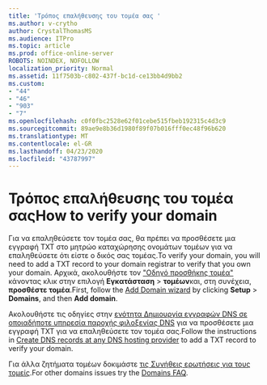 ```yaml
---
title: 'Τρόπος επαλήθευσης του τομέα σας '
ms.author: v-crytho
author: CrystalThomasMS
ms.audience: ITPro
ms.topic: article
ms.prod: office-online-server
ROBOTS: NOINDEX, NOFOLLOW
localization_priority: Normal
ms.assetid: 11f7503b-c802-437f-bc1d-ce13bb4d9bb2
ms.custom:
- "44"
- "46"
- "903"
- "7"
ms.openlocfilehash: c0f0fbc2528e62f01cebe515fbeb192315c4d3c9
ms.sourcegitcommit: 89ae9e8b36d1980f89f07b016fff0ec48f96b620
ms.translationtype: MT
ms.contentlocale: el-GR
ms.lasthandoff: 04/23/2020
ms.locfileid: "43787997"
---
```

# <a name="how-to-verify-your-domain"></a><span data-ttu-id="d5178-102">Τρόπος επαλήθευσης του τομέα σας</span><span class="sxs-lookup"><span data-stu-id="d5178-102">How to verify your domain</span></span>

<span data-ttu-id="d5178-103">Για να επαληθεύσετε τον τομέα σας, θα πρέπει να προσθέσετε μια εγγραφή TXT στο μητρώο καταχώρησης ονομάτων τομέων για να επαληθεύσετε ότι είστε ο δικός σας τομέας.</span><span class="sxs-lookup"><span data-stu-id="d5178-103">To verify your domain, you will need to add a TXT record to your domain registrar to verify that you own your domain.</span></span> <span data-ttu-id="d5178-104">Αρχικά, ακολουθήστε τον ["Οδηγό προσθήκης τομέα"](https://portal.office.com/adminportal/home#/Domains/Wizard) κάνοντας κλικ στην επιλογή **Εγκατάσταση** \> **τομέων**και, στη συνέχεια, **προσθέστε τομέα**.</span><span class="sxs-lookup"><span data-stu-id="d5178-104">First, follow the [Add Domain wizard](https://portal.office.com/adminportal/home#/Domains/Wizard) by clicking **Setup** \> **Domains**, and then **Add domain**.</span></span>
  
<span data-ttu-id="d5178-105">Ακολουθήστε τις οδηγίες στην [ενότητα Δημιουργία εγγραφών DNS σε οποιαδήποτε υπηρεσία παροχής φιλοξενίας DNS](https://docs.microsoft.com/office365/admin/get-help-with-domains/create-dns-records-at-any-dns-hosting-provider) για να προσθέσετε μια εγγραφή TXT για να επαληθεύσετε τον τομέα σας.</span><span class="sxs-lookup"><span data-stu-id="d5178-105">Follow the instructions in [Create DNS records at any DNS hosting provider](https://docs.microsoft.com/office365/admin/get-help-with-domains/create-dns-records-at-any-dns-hosting-provider) to add a TXT record to verify your domain.</span></span>

<span data-ttu-id="d5178-106">Για άλλα ζητήματα τομέων δοκιμάστε [τις Συνήθεις ερωτήσεις για τους τομείς](https://docs.microsoft.com/microsoft-365/admin/setup/domains-faq).</span><span class="sxs-lookup"><span data-stu-id="d5178-106">For other domains issues try the [Domains FAQ](https://docs.microsoft.com/microsoft-365/admin/setup/domains-faq).</span></span>
